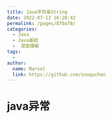 ```yaml
---
title: Java字符串String
date: 2022-07-13 16:28:42
permalink: /pages/870a78/
categories:
  - Java
  - Java基础
  -  深度理解
tags:
  - 
author: 
  name: Marvel
  link: https://github.com/zouquchen
---
```

# java异常